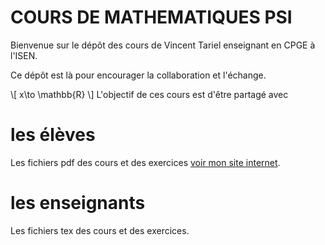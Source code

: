 # COURS DE MATHEMATIQUES PSI 

Bienvenue sur le dépôt des cours de Vincent Tariel enseignant en CPGE à l'ISEN.

Ce dépôt est là pour encourager la collaboration et l'échange.

\\[ x\to \mathbb{R} \\]
L'objectif de ces cours est d'être partagé avec
# les élèves

Les fichiers pdf des cours et des exercices  [voir mon site internet](https://vincenttariel.github.io/teaching/).
  
# les enseignants

Les fichiers tex des cours et des exercices.

